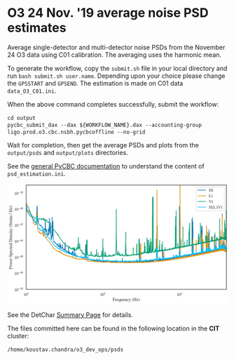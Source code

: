 #  O3 24 Nov. '19  average noise PSD estimates

Average single-detector and multi-detector noise PSDs from the November 24 O3 data
using C01 calibration. The averaging uses the harmonic mean.

To generate the workflow, copy the `submit.sh` file in your local directory and run `bash submit.sh user.name`. Depending upon your choice please change the `GPSSTART` and `GPSEND`. The estimation is made on C01 data `data_O3_C01.ini`.

When the above command completes successfully, submit the workflow:
```
cd output
pycbc_submit_dax --dax ${WORKFLOW_NAME}.dax --accounting-group ligo.prod.o3.cbc.nsbh.pycbcoffline --no-grid
```

Wait for completion, then get the average PSDs and plots from the `output/psds`
and `output/plots` directories.

See the [general PyCBC documentation](http://ligo-cbc.github.io/pycbc/latest/html/workflow/pycbc_make_psd_estimation_workflow.html)
to understand the content of `psd_estimation.ini`.

<img src="O3_24Nov_PSD.png"  width="520">

See the DetChar [Summary Page](https://ldas-jobs.ligo.caltech.edu/~detchar/summary/day/20191124/) for details.

The files committed here can be found in the following location in the **CIT** cluster:
```
/home/koustav.chandra/o3_dev_ops/psds
```